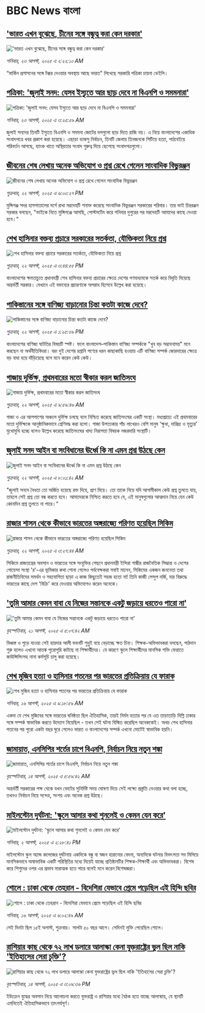 # BBC News বাংলা## ['ভারত এখন বুঝেছে, চীনের সঙ্গে বন্ধুত্ব করা কেন দরকার'](https://www.bbc.com/bengali/articles/cj4wpx9kpd2o?at_medium=RSS&at_campaign=rss?at_campaign=githubrss)!['ভারত এখন বুঝেছে, চীনের সঙ্গে বন্ধুত্ব করা কেন দরকার'](https://ichef.bbci.co.uk/ace/ws/240/cpsprodpb/537c/live/64a5a260-7f3b-11f0-8ba1-69e5fdbb2b15.jpg)_শনিবার, ২৩ আগস্ট, ২০২৫ এ ২:২২:১০ AM_“মার্কিন প্রশাসনের সঙ্গে টক্কর দেওয়ার অবস্থায় আছে ভারত" লিখেছে সরকারি পত্রিকা   চায়না ডেইলি।## [পত্রিকা: 'জুলাই সনদ: যেসব ইস্যুতে আর ছাড় দেবে না বিএনপি ও সমমনারা'](https://www.bbc.com/bengali/articles/clyrprw91wdo?at_medium=RSS&at_campaign=rss?at_campaign=githubrss)![পত্রিকা: 'জুলাই সনদ: যেসব ইস্যুতে আর ছাড় দেবে না বিএনপি ও সমমনারা'](https://ichef.bbci.co.uk/ace/ws/240/cpsprodpb/fdb6/live/919df6f0-7fcc-11f0-9ee3-e9612d0df91b.jpg)_শনিবার, ২৩ আগস্ট, ২০২৫ এ ৩:২৫:৫৯ AM_জুলাই সনদের তিনটি ইস্যুতে বিএনপি ও সমমনা জোটের দলগুলো ছাড় দিতে রাজি নয়। এ নিয়ে বাংলাদেশের একাধিক সংবাদপত্রে খবর প্রকাশ করা হয়েছে। এছাড়া ডাকসু নির্বাচন, তিনটি জেলায় তিনজনকে পিটিয়ে হত্যা, পাঠ্যবইয়ে পরিবর্তন আসছে, ব্যাংক খাতে অস্থিরতার সংবাদ গুরুত্ব দিয়ে ছেপেছে সংবাদপত্রগুলো।## [জীবনের শেষ লেখায় অনেক অভিযোগ ও প্রশ্ন রেখে গেলেন সাংবাদিক বিভুরঞ্জন](https://www.bbc.com/bengali/articles/cqxgp9g7p97o?at_medium=RSS&at_campaign=rss?at_campaign=githubrss)![জীবনের শেষ লেখায় অনেক অভিযোগ ও প্রশ্ন রেখে গেলেন সাংবাদিক বিভুরঞ্জন](https://ichef.bbci.co.uk/ace/ws/240/cpsprodpb/35b7/live/e2c4f930-7f7b-11f0-83cc-c5da98c419b8.jpg)_শুক্রবার, ২২ আগস্ট, ২০২৫ এ ৬:০০:২৭ PM_মুন্সিগঞ্জ সদর হাসপাতালের মর্গে রাখা মরদেহটি শনাক্ত করেছে সাংবাদিক বিভুরঞ্জন সরকারের পরিবার। তার ভাই চিররঞ্জন সরকার বলছেন, "ভাইকে নিতে মুন্সিগঞ্জে আসছি, পোস্টমর্টেম করে শনিবার দুপুরের পর মরদেহটি আমাদের কাছে দেওয়া হবে।"## [শেখ হাসিনার বক্তব্য প্রচারে সরকারের সতর্কতা, যৌক্তিকতা নিয়ে প্রশ্ন ](https://www.bbc.com/bengali/articles/cy85279gr7vo?at_medium=RSS&at_campaign=rss?at_campaign=githubrss)![শেখ হাসিনার বক্তব্য প্রচারে সরকারের সতর্কতা, যৌক্তিকতা নিয়ে প্রশ্ন ](https://ichef.bbci.co.uk/ace/ws/240/cpsprodpb/f576/live/be594130-7f5a-11f0-a34f-318be3fb0481.jpg)_শুক্রবার, ২২ আগস্ট, ২০২৫ এ ৩:৪৪:৫৫ PM_বাংলাদেশের ক্ষমতাচ্যুত প্রধানমন্ত্রী শেখ হাসিনার বক্তব্য প্রচারের ক্ষেত্রে দেশের গণমাধ্যমকে সতর্ক করে বিবৃতি দিয়েছে অন্তর্বর্তী সরকার। যেখানে এই বক্তব্যের প্রচারণাকে অপরাধ হিসেবে উল্লেখ করা হয়েছে।## [পাকিস্তানের সঙ্গে বাণিজ্য বাড়ানোর চিন্তা কতটা কাজে দেবে?](https://www.bbc.com/bengali/articles/cy4d2ye52y4o?at_medium=RSS&at_campaign=rss?at_campaign=githubrss)![পাকিস্তানের সঙ্গে বাণিজ্য বাড়ানোর চিন্তা কতটা কাজে দেবে?](https://ichef.bbci.co.uk/ace/ws/240/cpsprodpb/0039/live/b460de00-7f4a-11f0-ace8-c7fe3706c172.jpg)_শুক্রবার, ২২ আগস্ট, ২০২৫ এ ১:২৫:৩৯ PM_বাংলাদেশের বাণিজ্য ঘাটতির বিষয়টি স্পষ্ট। ফলে বাংলাদেশ–পাকিস্তান বাণিজ্য সম্পর্ককে "খুব বড় সম্ভাবনাময়" মনে করছেন না অর্থনীতিবিদরা। বরং দুই দেশের রপ্তানি পণ্যের ধরন কাছাকাছি হওয়ায় এটি বাণিজ্য সম্পর্ক জোরদারের ক্ষেত্রে বড় বাধা হয়ে দাঁড়িয়েছে বলে মনে করেন কেউ কেউ।## [গাজায় দুর্ভিক্ষ, প্রথমবারের মতো স্বীকার করল জাতিসংঘ](https://www.bbc.com/bengali/articles/cj6yp224y0ko?at_medium=RSS&at_campaign=rss?at_campaign=githubrss)![গাজায় দুর্ভিক্ষ, প্রথমবারের মতো স্বীকার করল জাতিসংঘ](https://ichef.bbci.co.uk/ace/ws/240/cpsprodpb/0a2f/live/c0b70a50-7f39-11f0-83cc-c5da98c419b8.jpg)_শুক্রবার, ২২ আগস্ট, ২০২৫ এ ৯:৫৯:৪৬ AM_গাজা ও এর আশপাশের অঞ্চলে দুর্ভিক্ষ চলছে বলে নিশ্চিত করেছে জাতিসংঘের একটি সংস্থা। মধ্যপ্রাচ্যে এই প্রথমবারের মতো দুর্ভিক্ষকে আনুষ্ঠানিকভাবে শ্রেণিবদ্ধ করা হলো। গাজা উপত্যকার পাঁচ লাখেরও বেশি মানুষ 'ক্ষুধা, দারিদ্র্য ও মৃত্যুর' মুখোমুখি হচ্ছে বলেও উল্লেখ করেছে জাতিসংঘের খাদ্য নিরাপত্তা বিষয়ক নজরদারি সংস্থাটি।## [জুলাই সনদ আইন বা সংবিধানের ঊর্ধ্বে কি না এমন প্রশ্ন উঠছে কেন](https://www.bbc.com/bengali/articles/c9397w7n38wo?at_medium=RSS&at_campaign=rss?at_campaign=githubrss)![জুলাই সনদ আইন বা সংবিধানের ঊর্ধ্বে কি না এমন প্রশ্ন উঠছে কেন](https://ichef.bbci.co.uk/ace/ws/240/cpsprodpb/9650/live/c9787cc0-7e9c-11f0-9b5a-93b6ac298424.jpg)_শুক্রবার, ২২ আগস্ট, ২০২৫ এ ৮:০১:৪২ AM_"জুলাই সনদে বৈধতা তো অর্জিত হয়েছে রক্ত দিয়ে, প্রাণ দিয়ে। তো তাকে নিয়ে যদি আগামীকাল কেউ প্রশ্ন তুলতে যায়, তাহলে সেই প্রশ্ন তো বন্ধ করতে হবে। আমাদেরকে নিশ্চিত করতে হবে যে, এই মানুষগুলোর আত্মদান নিয়ে যেন কেউ কোনদিন প্রশ্ন তুলতে  না পারে।”## [রাজার শাসন থেকে কীভাবে ভারতের অঙ্গরাজ্যে পরিণত হয়েছিল সিকিম](https://www.bbc.com/bengali/articles/clygp67zpy6o?at_medium=RSS&at_campaign=rss?at_campaign=githubrss)![রাজার শাসন থেকে কীভাবে ভারতের অঙ্গরাজ্যে পরিণত হয়েছিল সিকিম](https://ichef.bbci.co.uk/ace/ws/240/cpsprodpb/f7c7/live/8c67e590-41e9-11f0-ae42-c9936551965a.jpg)_শুক্রবার, ২২ আগস্ট, ২০২৫ এ ৩:২৭:৪৪ AM_সিকিমে রাজতন্ত্রের অবসান ও ভারতের সঙ্গে সংযুক্তির পেছনে প্রধানমন্ত্রী ইন্দিরা গান্ধীর রাজনৈতিক সিদ্ধান্ত ও দেশের গোয়েন্দা সংস্থা 'র'-এর ভূমিকার কথা শোনা গেলেও  পর্যবেক্ষকরা সবাই মানেন, সিকিমের একজন জননেতা তথা রাজনীতিবিদের সমর্থন ও সহযোগিতা ছাড়া এ কাজ কিছুতেই সহজ হতো না! তিনি কাজী লেন্দুপ দর্জি, যার বিরুদ্ধে ভারতের কাছে দেশ 'বিক্রি' করে দেওয়ার অভিযোগও করেন অনেকে।## ['তুমি আমার কেমন বাবা যে নিজের সন্তানকে একটু জড়ায়ে ধরতেও পারো না'](https://www.bbc.com/bengali/articles/c80dj0dxg8vo?at_medium=RSS&at_campaign=rss?at_campaign=githubrss)!['তুমি আমার কেমন বাবা যে নিজের সন্তানকে একটু জড়ায়ে ধরতেও পারো না'](https://ichef.bbci.co.uk/ace/ws/240/cpsprodpb/a725/live/6b0e2300-7dd5-11f0-88a2-b9725373e32e.jpg)_বৃহস্পতিবার, ২১ আগস্ট, ২০২৫ এ ৫:০৭:৪২ AM_বিধ্বস্ত ও পুড়ে যাওয়া সেই হায়দার আলী ভবনটি শুধু্‌ই বয়ে বেড়াচ্ছে ক্ষত চিহ্ন। শিক্ষক-অভিভাবকরা বলছেন, পাঠদান শুরু হলেও এখনো আতঙ্ক পুরোপুরি কাটছে না শিক্ষার্থীদের। যে কারণে স্কুলে শিক্ষার্থীদের মানসিক শক্তি ফেরাতে কাউন্সিলিংসহ নানা কর্মসূচি চালু করা হয়েছে।## [শেখ মুজিব হত্যা ও হাসিনার পতনের পর ভারতের প্রতিক্রিয়ায় যে ফারাক](https://www.bbc.com/bengali/articles/cly39465d10o?at_medium=RSS&at_campaign=rss?at_campaign=githubrss)![শেখ মুজিব হত্যা ও হাসিনার পতনের পর ভারতের প্রতিক্রিয়ায় যে ফারাক](https://ichef.bbci.co.uk/ace/ws/240/cpsprodpb/473f/live/567ab140-7855-11f0-8071-1788c7e8ae0e.jpg)_শনিবার, ১৬ আগস্ট, ২০২৫ এ ৯:১৮:৫৯ AM_একদা যে শেখ মুজিবের সঙ্গে ভারতের ঘনিষ্ঠতা ছিল ঐতিহাসিক, তারই নির্মম হত্যার পর যে এত তাড়াতাড়ি দিল্লি ঢাকার সঙ্গে সম্পর্ক স্বাভাবিক করতে উদ্যোগ নিয়েছিল - তখন সেই ঘটনা বিস্মিত করেছিল অনেককেই। অথচ শেখ হাসিনার পতনের পর পুরো একটা বছর ঘুরে গেলেও ভারত ও বাংলাদেশের সম্পর্ক এখনো মোটেই স্বাভাবিক হয়নি।## [জামায়াত, এনসিপির শর্তের চাপে বিএনপি, নির্বাচন নিয়ে নতুন শঙ্কা ](https://www.bbc.com/bengali/articles/cgjyd701vwgo?at_medium=RSS&at_campaign=rss?at_campaign=githubrss)![জামায়াত, এনসিপির শর্তের চাপে বিএনপি, নির্বাচন নিয়ে নতুন শঙ্কা ](https://ichef.bbci.co.uk/ace/ws/240/cpsprodpb/6c32/live/ba7784d0-78a4-11f0-a975-cb151ca452f4.jpg)_বৃহস্পতিবার, ১৪ আগস্ট, ২০২৫ এ ৫:৫৯:৪২ AM_অন্তর্বর্তী সরকারের পক্ষ থেকে যখন ভোটের সুনির্দিষ্ট সময় ঘোষণা দিয়ে সেই লক্ষ্যে প্রস্তুতি নেওয়ার কথা বলা হচ্ছে, তখনও নির্বাচন নিয়ে সন্দেহ, সংশয় এবং অনেক প্রশ্ন উঠছে।## [মাইলস্টোন দুর্ঘটনা: 'স্কুলে আসার কথা শুনলেই ও কেমন যেন করে'](https://www.bbc.com/bengali/articles/cz0ylyd50k3o?at_medium=RSS&at_campaign=rss?at_campaign=githubrss)![মাইলস্টোন দুর্ঘটনা: 'স্কুলে আসার কথা শুনলেই ও কেমন যেন করে'](https://ichef.bbci.co.uk/ace/ws/240/cpsprodpb/b1a9/live/559e9ab0-6fa5-11f0-8dbd-f3d32ebd3327.png)_শনিবার, ২ আগস্ট, ২০২৫ এ ২:২৮:৪১ PM_মাইলস্টোন স্কুল অ্যান্ড কলেজের দুর্ঘটনায় একদিকে বন্ধু বা স্বজন হারানোর বেদনা, অন্যদিকে ঘটনার বিভৎসতা সব মিলিয়ে মানসিকভাবে অস্বাভাবিক একটি পরিস্থিতির মধ্যে দিয়েই যাচ্ছে প্রতিষ্ঠানটির শিক্ষক-শিক্ষার্থী এবং অভিভাবকরা। বিশেষ করে শিশুদের ওপর এর প্রভাব মারাত্মক হতে পারে বলেই মনে করেন বিশেষজ্ঞরা।## [শোলে : ঢাকা থেকে তেহরান - বিদেশিরা যেভাবে প্রেমে পড়েছিল এই হিন্দি ছবির](https://www.bbc.com/bengali/articles/cly73ww3wyxo?at_medium=RSS&at_campaign=rss?at_campaign=githubrss)![শোলে : ঢাকা থেকে তেহরান - বিদেশিরা যেভাবে প্রেমে পড়েছিল এই হিন্দি ছবির](https://ichef.bbci.co.uk/ace/ws/240/cpsprodpb/22a4/live/5b2e4060-79d8-11f0-83cc-c5da98c419b8.jpg)_শনিবার, ১৬ আগস্ট, ২০২৫ এ ৬:০২:৪৯ AM_সেই দিনটা ছিল ১৫ই অগাস্ট, শুক্রবার। সালটা ৫০ বছর আগে। সেদিনই মুক্তি পেয়েছিল শোলে।## [রাশিয়ার কাছ থেকে ৭২ লাখ ডলারে আলাস্কা কেনা যুক্তরাষ্ট্রের ভুল ছিল নাকি 'ইতিহাসের সেরা চুক্তি'?](https://www.bbc.com/bengali/articles/c2kzpq131nzo?at_medium=RSS&at_campaign=rss?at_campaign=githubrss)![রাশিয়ার কাছ থেকে ৭২ লাখ ডলারে আলাস্কা কেনা যুক্তরাষ্ট্রের ভুল ছিল নাকি 'ইতিহাসের সেরা চুক্তি'?](https://ichef.bbci.co.uk/ace/ws/240/cpsprodpb/72b4/live/8b981eb0-78ed-11f0-8071-1788c7e8ae0e.jpg)_বৃহস্পতিবার, ১৪ আগস্ট, ২০২৫ এ ৩:০৯:৩৬ PM_ইউক্রেন যুদ্ধের অবসান নিয়ে আলোচনা করতে যুক্তরাষ্ট্র ও রাশিয়ার মধ্যে বৈঠক হতে যাচ্ছে আলাস্কায়, যে স্থানটি এমনিতেই ঐতিহাসিকভাবে তাৎপর্যপূর্ণ।